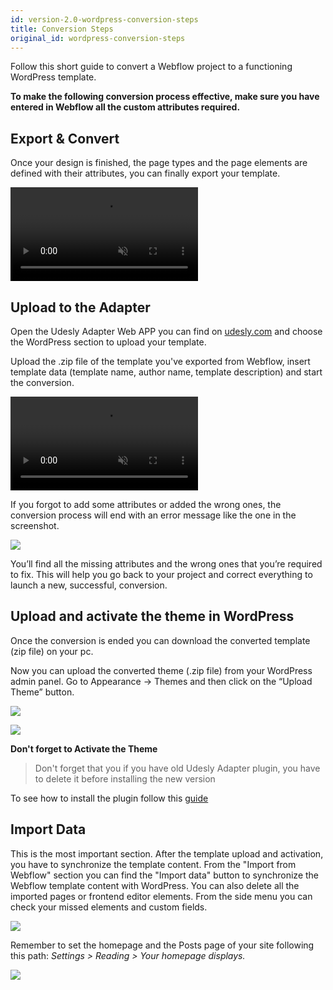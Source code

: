 ```yaml
---
id: version-2.0-wordpress-conversion-steps
title: Conversion Steps
original_id: wordpress-conversion-steps
---
```

Follow this short guide to convert a Webflow project to a functioning WordPress template.

**To make the following conversion process effective, make sure you have entered in Webflow all the custom attributes required.** 

## Export & Convert

Once your design is finished, the page types and the page elements are defined with their attributes, you can finally export your template.

<video autoplay muted playsinline="true" loop>
<source src="/assets/export-code.webm">
</video>

## Upload to the Adapter

Open the Udesly Adapter Web APP you can find on [udesly.com](https://www.udesly.com/) and choose the WordPress section to upload your template.

Upload the .zip file of the template you've exported from Webflow, insert template data (template name, author name, template description) and start the conversion.

<video autoplay muted playsinline="true" loop>
<source src="/assets/webflow-to-wordpress.webm">
</video>

If you forgot to add some attributes or added the wrong ones, the conversion process will end with an error message like the one in the screenshot.

![](assets/webflow-to-wordpress-error.png)

 You’ll find all the missing attributes and the wrong ones that you’re required to fix. This will help you go back to your project and correct everything to launch a new, successful, conversion. 

## Upload and activate the theme in WordPress

Once the conversion is ended you can download the converted template (zip file) on your pc.

Now you can upload the converted theme (.zip file) from your WordPress admin panel. Go to Appearance -> Themes and then click on the “Upload Theme” button.

![](assets/wordpress-upload-theme.jpg)

![](https://cdn.WordPresscloud.com/help/assets/manual/themes/theme-trial-c28b73490b7aa6a7a463d5582c250f6e1727f19e52e6699a8ce69ec7720754a2.png)

**Don't forget to Activate the Theme**

> Don't forget that you if you have old Udesly Adapter plugin, you have to delete it before installing the new version

To see how to install the plugin follow this [guide](wordpress-plugin-setup)

## Import Data
This is the most important section. After the template upload and activation, you have to synchronize the template content. From the "Import from Webflow" section you can find the "Import data" button to synchronize the Webflow template content with WordPress. You can also delete all the imported pages or frontend editor elements. From the side menu you can check your missed elements and custom fields.

![](assets/wordpress-import-data.png)

Remember to set the homepage and the Posts page of your site following this path: *Settings > Reading > Your homepage displays.*

![](assets/page-setting.png)

